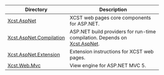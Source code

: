 Directory                                          | Description
-------------------------------------------------- | -----------
[Xcst.AspNet](Xcst.AspNet)                         | XCST web pages core components for ASP.NET.
[Xcst.AspNet.Compilation](Xcst.AspNet.Compilation) | ASP.NET build providers for run-time compilation. Depends on [Xcst.AspNet](Xcst.AspNet).
[Xcst.AspNet.Extension](Xcst.AspNet.Extension)     | Extension instructions for XCST web pages.
[Xcst.Web.Mvc](Xcst.Web.Mvc)                       | View engine for ASP.NET MVC 5.
